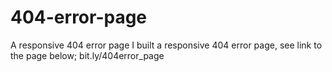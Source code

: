 # 404-error-page
A responsive 404 error page
I built a responsive 404 error page, see link to the page below;
bit.ly/404error_page
